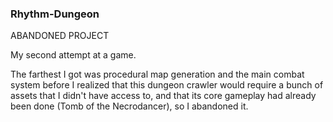 ### Rhythm-Dungeon

ABANDONED PROJECT

My second attempt at a game.

The farthest I got was procedural map generation and the main combat system before I realized that this dungeon crawler would require a bunch of assets that I didn't have access to, and that its core gameplay had already been done (Tomb of the Necrodancer), so I abandoned it.
